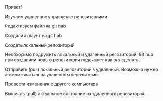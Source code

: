 Привет!

Изучаем удаленное управление репозиториями

Редактируем файл на git hab

Создали аккаунт на git hab

Создать локальный репозиторий

Необходимо подружить локальный и удаленный репозиторий. Git hub при созданиии нового репозитория подскажет как это сделать.

Отправить (pull) локальный репозиторий в удвалнный. Возможно нужно автормзоваться на удаленном репозитории.

Провести изменения с другого компьютера

Выкачать (pull) актуальное состояние из удаленного репозитория.
